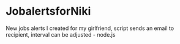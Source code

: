 # JobalertsforNiki
New jobs alerts I created for my girlfriend, script sends an email to recipient, interval can be adjusted - node.js

